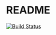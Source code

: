 # README
[![Build Status](https://travis-ci.org/AverageTryHard/SportsHub.svg?branch=develop)](https://travis-ci.org/AverageTryHard/SportsHub)

